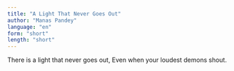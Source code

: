 ```yaml
---
title: "A Light That Never Goes Out"
author: "Manas Pandey"
language: "en"
form: "short"
length: "short"
---
```

There is a light that never goes out,
Even when your loudest demons shout.